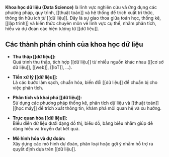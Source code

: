 **Khoa học dữ liệu (Data Science)** là lĩnh vực nghiên cứu và ứng dụng các phương pháp, quy trình, [[thuật toán]] và hệ thống để trích xuất tri thức, thông tin hữu ích từ [[dữ liệu]]. Đây là sự giao thoa giữa toán học, thống kê, [[lập trình]] và kiến thức chuyên môn về lĩnh vực cụ thể, nhằm phân tích, hiểu và dự đoán các hiện tượng từ [[dữ liệu]].

## **Các thành phần chính của khoa học dữ liệu**

- **Thu thập [[dữ liệu]]:**  
    Quá trình thu thập, tích hợp [[dữ liệu]] từ nhiều nguồn khác nhau ([[cơ sở dữ liệu]], [[web]], [[IoT]], …).
    
- **Tiền xử lý [[dữ liệu]]:**  
    Là các bước làm sạch, chuẩn hóa, biến đổi [[dữ liệu]] để chuẩn bị cho việc phân tích.
    
- **Phân tích và khai phá [[dữ liệu]]:**  
    Sử dụng các phương pháp thống kê, phân tích dữ liệu và [[thuật toán]] [[học máy]] để trích xuất thông tin, khám phá mối quan hệ và xu hướng.
    
- **Trực quan hóa [[dữ liệu]]:**  
    Biểu diễn dữ liệu dưới dạng đồ thị, biểu đồ, bảng biểu nhằm giúp dễ dàng hiểu và truyền đạt kết quả.
    
- **Mô hình hóa và dự đoán:**  
    Xây dựng các mô hình dự đoán, phân loại hoặc gợi ý nhằm hỗ trợ ra quyết định dựa trên [[dữ liệu]].